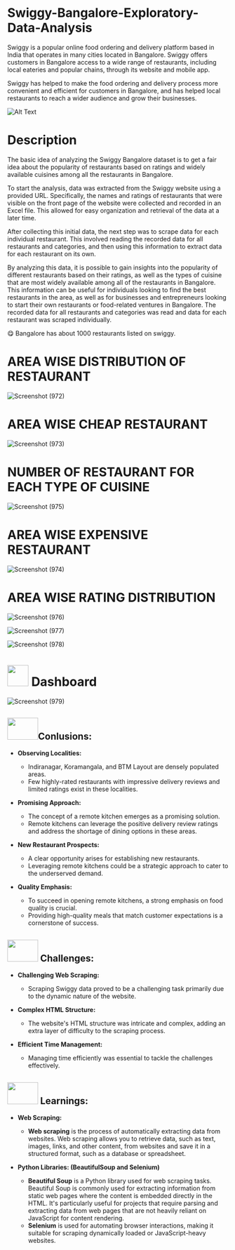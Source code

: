 # Swiggy-Bangalore-Exploratory-Data-Analysis

Swiggy is a popular online food ordering and delivery platform based in India that operates in many cities located in Bangalore. Swiggy offers customers in Bangalore access to a wide range of restaurants, including local eateries and popular chains, through its website and mobile app.

Swiggy has helped to make the food ordering and delivery process more convenient and efficient for customers in Bangalore, and has helped local restaurants to reach a wider audience and grow their businesses.


![Alt Text](https://media.tenor.com/TGY3i_oCwa0AAAAC/just-eat-takeaway-takeaway.gif)


# Description

The basic idea of analyzing the Swiggy Bangalore dataset is to get a fair idea about the popularity of restaurants based on ratings and widely available cuisines among all the restaurants in Bangalore. 

To start the analysis, data was extracted from the Swiggy website using a provided URL. Specifically, the names and ratings of restaurants that were visible on the front page of the website were collected and recorded in an Excel file. This allowed for easy organization and retrieval of the data at a later time.

After collecting this initial data, the next step was to scrape data for each individual restaurant. This involved reading the recorded data for all restaurants and categories, and then using this information to extract data for each restaurant on its own.

By analyzing this data, it is possible to gain insights into the popularity of different restaurants based on their ratings, as well as the types of cuisine that are most widely available among all of the restaurants in Bangalore. This information can be useful for individuals looking to find the best restaurants in the area, as well as for businesses and entrepreneurs looking to start their own restaurants or food-related ventures in Bangalore.
The recorded data for all restaurants and categories was read and data for each restaurant was scraped individually. 

😋 Bangalore has about 1000 restaurants listed on swiggy.



# AREA WISE DISTRIBUTION OF RESTAURANT
![Screenshot (972)](https://github.com/Mansijain1412/Swiggy-Bangalore-Exploratory-Data-Analysis-/assets/97581058/39091a32-3135-47db-9ce3-d49b71f6cd4a)

# AREA WISE CHEAP RESTAURANT
![Screenshot (973)](https://github.com/Mansijain1412/Swiggy-Bangalore-Exploratory-Data-Analysis-/assets/97581058/96c260e1-6dfe-4dde-a35f-e451b30adf5f)

# NUMBER OF RESTAURANT FOR EACH TYPE OF CUISINE


![Screenshot (975)](https://github.com/Mansijain1412/Swiggy-Bangalore-Exploratory-Data-Analysis-/assets/97581058/897108d7-3357-429b-9e5e-1c8a1f3c023c)



# AREA WISE EXPENSIVE RESTAURANT
![Screenshot (974)](https://github.com/Mansijain1412/Swiggy-Bangalore-Exploratory-Data-Analysis-/assets/97581058/40d4d06b-8248-4496-8677-7bfcbebab2c4)



# AREA WISE RATING DISTRIBUTION


![Screenshot (976)](https://github.com/Mansijain1412/Swiggy-Bangalore-Exploratory-Data-Analysis-/assets/97581058/ac34acef-1ee3-4fdc-a68c-20778fe5f113)

![Screenshot (977)](https://github.com/Mansijain1412/Swiggy-Bangalore-Exploratory-Data-Analysis-/assets/97581058/5e64b0cf-da7a-44fd-b1df-4ba425c3fc75)


![Screenshot (978)](https://github.com/Mansijain1412/Swiggy-Bangalore-Exploratory-Data-Analysis-/assets/97581058/f1aba1b2-842f-44e2-8529-b7dafa77a971)

#  <img src="https://user-images.githubusercontent.com/108053296/185756908-fbb62168-d923-48f2-992f-b8e2fde848fe.gif" width="48" height="48" > Dashboard


![Screenshot (979)](https://github.com/Mansijain1412/Swiggy-Bangalore-Exploratory-Data-Analysis-/assets/97581058/a554f5eb-c6d1-4750-a2e5-9dc219668627)




## <img src="https://github.com/yasmeenustad/Swiggy-data-Analysis/assets/112754746/1334f205-b4ce-4125-b71f-a38637dec197" width="70" height="50" >Conlusions:

- **Observing Localities:**
    - Indiranagar, Koramangala, and BTM Layout are densely populated areas.
    - Few highly-rated restaurants with impressive delivery reviews and limited ratings exist in these localities.
      
- **Promising Approach:**
    - The concept of a remote kitchen emerges as a promising solution.
    - Remote kitchens can leverage the positive delivery review ratings and address the shortage of dining options in these areas.
      
- **New Restaurant Prospects:**
    - A clear opportunity arises for establishing new restaurants.
    - Leveraging remote kitchens could be a strategic approach to cater to the underserved demand.
      
- **Quality Emphasis:**
    - To succeed in opening remote kitchens, a strong emphasis on food quality is crucial.
    - Providing high-quality meals that match customer expectations is a cornerstone of success.
      
## <img src="https://github.com/yasmeenustad/Swiggy-data-Analysis/assets/112754746/603ad77e-2212-4b07-a75a-ffcabb0538f4" width="70" height="50"> Challenges:

- **Challenging Web Scraping:**
    - Scraping Swiggy data proved to be a challenging task primarily due to the dynamic nature of the website.

- **Complex HTML Structure:** 
    - The website's HTML structure was intricate and complex, adding an extra layer of difficulty to the scraping process.

- **Efficient Time Management:**
    - Managing time efficiently was essential to tackle the challenges effectively.

## <img src="https://github.com/yasmeenustad/Swiggy-data-Analysis/assets/112754746/2e256cec-1421-4c5f-9913-052a53dc470f" width="70" height="50"> Learnings:
- **Web Scraping:**
    - **Web scraping** is the process of automatically extracting data from websites. Web scraping allows you to retrieve data, such as text, images, links, and other content, from websites and save it in a structured 
      format, such as a database or spreadsheet.

- **Python Libraries: (BeautifulSoup and Selenium)**
    - **Beautiful Soup** is a Python library used for web scraping tasks. Beautiful Soup is commonly used for extracting information from static web pages where the content is embedded directly in the HTML. It's 
      particularly       useful for projects that require parsing and extracting data from web pages that are not heavily reliant on JavaScript for content rendering.
    - **Selenium** is used for automating browser interactions, making it suitable for scraping dynamically loaded or JavaScript-heavy websites. 



